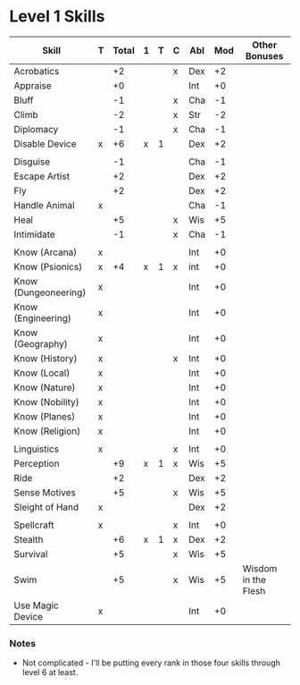 # Level 1 Skills

Skill                | T | Total |1|T| C | Abl | Mod | Other Bonuses
---------------------|---|-------|-|-|---|-----|-----|--------------
Acrobatics           |   |  +2   | | | x | Dex | +2  |
Appraise             |   |  +0   | | |   | Int | +0  |
Bluff                |   |  -1   | | | x | Cha | -1  |
Climb                |   |  -2   | | | x | Str | -2  |
Diplomacy            |   |  -1   | | | x | Cha | -1  |
Disable Device       | x |  +6   |x|1|   | Dex | +2  |
                     |   |       | | |   |     |     |
Disguise             |   |  -1   | | |   | Cha | -1  |
Escape Artist        |   |  +2   | | |   | Dex | +2  |
Fly                  |   |  +2   | | |   | Dex | +2  |
Handle Animal        | x |       | | |   | Cha | -1  |
Heal                 |   |  +5   | | | x | Wis | +5  |
Intimidate           |   |  -1   | | | x | Cha | -1  |
                     |   |       | | |   |     |     |
Know (Arcana)        | x |       | | |   | Int | +0  |
Know (Psionics)      | x |  +4   |x|1| x | int | +0  |
Know (Dungeoneering) | x |       | | |   | Int | +0  |
Know (Engineering)   | x |       | | |   | Int | +0  |
Know (Geography)     | x |       | | |   | Int | +0  |
Know (History)       | x |       | | | x | Int | +0  |
Know (Local)         | x |       | | |   | Int | +0  |
Know (Nature)        | x |       | | |   | Int | +0  |
Know (Nobility)      | x |       | | |   | Int | +0  |
Know (Planes)        | x |       | | |   | Int | +0  |
Know (Religion)      | x |       | | |   | Int | +0  |
                     |   |       | | |   |     |     |
Linguistics          | x |       | | | x | Int | +0  |
Perception           |   |  +9   |x|1| x | Wis | +5  |
Ride                 |   |  +2   | | |   | Dex | +2  |
Sense Motives        |   |  +5   | | | x | Wis | +5  |
Sleight of Hand      | x |       | | |   | Dex | +2  |
                     |   |       | | |   |     |     |
Spellcraft           | x |       | | | x | Int | +0  |
Stealth              |   |  +6   |x|1| x | Dex | +2  |
Survival             |   |  +5   | | | x | Wis | +5  |
Swim                 |   |  +5   | | | x | Wis | +5  | Wisdom in the Flesh
Use Magic Device     | x |       | | |   | Int | +0  |

### Notes
* Not complicated - I'll be putting every rank in those four skills through level 6 at least.
